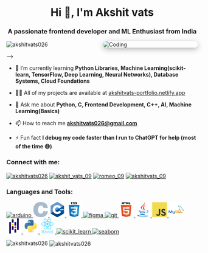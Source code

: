 <h1 align="center">Hi 👋, I'm Akshit vats</h1>
<h3 align="center">A passionate frontend developer and ML Enthusiast from India</h3>
<img align="right" alt="Coding" width="250" 
       src="https://user-images.githubusercontent.com/55389276/140866485-8fb1c876-9a8f-4d6a-98dc-08c4981eaf70.gif"
       style="border-radius: 15px; box-shadow: 0px 4px 15px rgba(0,0,0,0.3); transition: transform 0.3s ease-in-out;"
       onmouseover="this.style.transform='scale(1.05)'" 
       onmouseout="this.style.transform='scale(1)'"
<!-- <p align="left"> <img src="https://komarev.com/ghpvc/?username=akshitvats026&label=Profile%20views&color=0e75b6&style=flat" alt="akshitvats026" /> </p> -->

- 🌱 I’m currently learning **Python Libraries, Machine Learning(scikit-learn, TensorFlow, Deep Learning, Neural Networks), Database Systems, Cloud Foundations**

- 👨‍💻 All of my projects are available at [akshitvats-portfolio.netlify.app](akshitvats-portfolio.netlify.app)

- 💬 Ask me about **Python, C, Frontend Development, C++, AI, Machine Learning(Basics)**

- 📫 How to reach me **akshitvats026@gmail.com**

- ⚡ Fun fact **I debug my code faster than I run to ChatGPT for help (most of the time 😅)**

<h3 align="left">Connect with me:</h3>
<p align="left">
<a href="https://linkedin.com/in/akshitvats026" target="blank"><img align="center" src="https://raw.githubusercontent.com/rahuldkjain/github-profile-readme-generator/master/src/images/icons/Social/linked-in-alt.svg" alt="akshitvats026" height="30" width="40" /></a>
<a href="https://instagram.com/akshit_vats_09" target="blank"><img align="center" src="https://raw.githubusercontent.com/rahuldkjain/github-profile-readme-generator/master/src/images/icons/Social/instagram.svg" alt="akshit_vats_09" height="30" width="40" /></a>
<a href="https://www.codechef.com/users/romeo_09" target="blank"><img align="center" src="https://cdn.jsdelivr.net/npm/simple-icons@3.1.0/icons/codechef.svg" alt="romeo_09" height="30" width="40" /></a>
<a href="https://www.leetcode.com/akshitvats_09" target="blank"><img align="center" src="https://raw.githubusercontent.com/rahuldkjain/github-profile-readme-generator/master/src/images/icons/Social/leet-code.svg" alt="akshitvats_09" height="30" width="40" /></a>
</p>

<h3 align="left">Languages and Tools:</h3>
<p align="left"> <a href="https://www.arduino.cc/" target="_blank" rel="noreferrer"> <img src="https://cdn.worldvectorlogo.com/logos/arduino-1.svg" alt="arduino" width="40" height="40"/> </a> <a href="https://www.cprogramming.com/" target="_blank" rel="noreferrer"> <img src="https://raw.githubusercontent.com/devicons/devicon/master/icons/c/c-original.svg" alt="c" width="40" height="40"/> </a> <a href="https://www.w3schools.com/cpp/" target="_blank" rel="noreferrer"> <img src="https://raw.githubusercontent.com/devicons/devicon/master/icons/cplusplus/cplusplus-original.svg" alt="cplusplus" width="40" height="40"/> </a> <a href="https://www.w3schools.com/css/" target="_blank" rel="noreferrer"> <img src="https://raw.githubusercontent.com/devicons/devicon/master/icons/css3/css3-original-wordmark.svg" alt="css3" width="40" height="40"/> </a> <a href="https://www.figma.com/" target="_blank" rel="noreferrer"> <img src="https://www.vectorlogo.zone/logos/figma/figma-icon.svg" alt="figma" width="40" height="40"/> </a> <a href="https://git-scm.com/" target="_blank" rel="noreferrer"> <img src="https://www.vectorlogo.zone/logos/git-scm/git-scm-icon.svg" alt="git" width="40" height="40"/> </a> <a href="https://www.w3.org/html/" target="_blank" rel="noreferrer"> <img src="https://raw.githubusercontent.com/devicons/devicon/master/icons/html5/html5-original-wordmark.svg" alt="html5" width="40" height="40"/> </a> <a href="https://www.java.com" target="_blank" rel="noreferrer"> <img src="https://raw.githubusercontent.com/devicons/devicon/master/icons/java/java-original.svg" alt="java" width="40" height="40"/> </a> <a href="https://developer.mozilla.org/en-US/docs/Web/JavaScript" target="_blank" rel="noreferrer"> <img src="https://raw.githubusercontent.com/devicons/devicon/master/icons/javascript/javascript-original.svg" alt="javascript" width="40" height="40"/> </a> <a href="https://www.mysql.com/" target="_blank" rel="noreferrer"> <img src="https://raw.githubusercontent.com/devicons/devicon/master/icons/mysql/mysql-original-wordmark.svg" alt="mysql" width="40" height="40"/> </a> <a href="https://pandas.pydata.org/" target="_blank" rel="noreferrer"> <img src="https://raw.githubusercontent.com/devicons/devicon/2ae2a900d2f041da66e950e4d48052658d850630/icons/pandas/pandas-original.svg" alt="pandas" width="40" height="40"/> </a> <a href="https://www.python.org" target="_blank" rel="noreferrer"> <img src="https://raw.githubusercontent.com/devicons/devicon/master/icons/python/python-original.svg" alt="python" width="40" height="40"/> </a> <a href="https://reactjs.org/" target="_blank" rel="noreferrer"> <img src="https://raw.githubusercontent.com/devicons/devicon/master/icons/react/react-original-wordmark.svg" alt="react" width="40" height="40"/> </a> <a href="https://scikit-learn.org/" target="_blank" rel="noreferrer"> <img src="https://upload.wikimedia.org/wikipedia/commons/0/05/Scikit_learn_logo_small.svg" alt="scikit_learn" width="40" height="40"/> </a> <a href="https://seaborn.pydata.org/" target="_blank" rel="noreferrer"> <img src="https://seaborn.pydata.org/_images/logo-mark-lightbg.svg" alt="seaborn" width="40" height="40"/> </a> </p>

<p><img align="left" src="https://github-readme-stats.vercel.app/api/top-langs?username=akshitvats026&show_icons=true&locale=en&layout=compact" alt="akshitvats026" /></p>

<p>&nbsp;<img align="center" src="https://github-readme-stats.vercel.app/api?username=akshitvats026&show_icons=true&locale=en" alt="akshitvats026" /></p>
